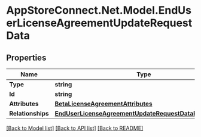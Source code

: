 # AppStoreConnect.Net.Model.EndUserLicenseAgreementUpdateRequestData

## Properties

Name | Type | Description | Notes
------------ | ------------- | ------------- | -------------
**Type** | **string** |  | 
**Id** | **string** |  | 
**Attributes** | [**BetaLicenseAgreementAttributes**](BetaLicenseAgreementAttributes.md) |  | [optional] 
**Relationships** | [**EndUserLicenseAgreementUpdateRequestDataRelationships**](EndUserLicenseAgreementUpdateRequestDataRelationships.md) |  | [optional] 

[[Back to Model list]](../README.md#documentation-for-models) [[Back to API list]](../README.md#documentation-for-api-endpoints) [[Back to README]](../README.md)

